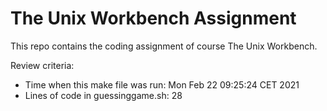 # The Unix Workbench Assignment

This repo contains the coding assignment of course The Unix Workbench.

Review criteria:

- Time when this make file was run: Mon Feb 22 09:25:24 CET 2021
- Lines of code in guessinggame.sh: 28
